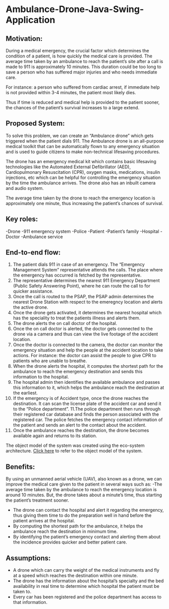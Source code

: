 # Ambulance-Drone-Java-Swing-Application

## Motivation:

During a medical emergency, the crucial factor which determines the condition of a patient, is how quickly the medical care is provided. The average time taken by an ambulance to reach the patient’s site after a call is made to 911 is approximately 10 minutes. This duration could be too long to save a person who has suffered major injuries and who needs immediate care. 

For instance: a person who suffered from cardiac arrest, if immediate help is not provided within 3-4 minutes, the patient most likely dies.

Thus if time is reduced and medical help is provided to the patient sooner, the chances of the patient’s survival increases to a large extend.

## Proposed System:

To solve this problem, we can create an “Ambulance drone” which gets triggered when the patient dials 911. The Ambulance drone is an all-purpose medical toolkit that can be automatically flown to any emergency situation and is used to guide citizens to make non-technical lifesaving procedures. 

The drone has an emergency medical kit which contains basic lifesaving technologies like the Automated External Defibrillator (AED), Cardiopulmonary Resuscitation (CPR), oxygen masks, medications, insulin injections, etc which can be helpful for controlling the emergency situation by the time the ambulance arrives. The drone also has an inbuilt camera and audio system.

The average time taken by the drone to reach the emergency location is approximately one minute, thus increasing the patient’s chances of survival.

## Key roles:
  -Drone
  -911 emergency system
  -Police
  -Patient
  -Patient’s family
  -Hospital
  -Doctor
  -Ambulance service

## End-to-end flow:

1. The patient dials 911 in case of an emergency. The “Emergency Management System” representative attends the calls. The place where the emergency has occurred is fetched by the representative.
2. The representative determines the nearest 911 Emergency Department (Public Safety Answering Point), where he can route the call to for quicker assistance.
3. Once the call is routed to the PSAP, the PSAP admin determines the nearest Drone Station with respect to the emeregncy location and alerts the active drone.
4. Once the drone gets activated, it determines the nearest hospital which has the speciality to treat the patients illness and alerts them.
5. The drone alerts the on call doctor of the hospital.
6. Once the on call doctor is alerted, the doctor gets connected to the drone via a camera and thus can view the live footage of the accident location.
7. Once the doctor is connected to the camera, the doctor can monitor the emergency situation and help the people at the accident location to take actions. For instance: the doctor can assist the people to give CPR to patients who are unable to breathe.
8. When the drone alerts the hospital, it computes the shortest path for the ambulance to reach the emergency destination and sends this information to the hospital. 
9. The hospital admin then identifies the available ambulance and passes this information to it, which helps the ambulance reach the destination at the earliest.
10. If the emergency is of Accident type, once the drone reaches the destination. It can scan the license plate of the accident car and send it to the “Police department”.
11.The police department then runs through their registered car database and finds the person associated with the registered car. The police fetches the emergency contact information of the patient and sends an alert to the contact about the accident.
12. Once the ambulance reaches the destination, the drone becomes available again and returns to its station.

The object model of the system was created using the eco-system architecture. [Click here]() to refer to the object model of the system.

## Benefits:

By using an unmanned aerial vehicle (UAV), also known as a drone, we can improve the medical care given to the patient in several ways such as:
  -The average time taken by the ambulance to reach the emergency location is around 10 minutes. But, the drone takes about a minute’s      time, thus starting the patient’s treatment sooner.
  - The drone can contact the hospital and alert it regarding the emergency, thus giving them time to do the preparation well in hand      before the patient arrives at the hospital.
  - By computing the shortest path for the ambulance, it helps the ambulance reach the destination in minimum time.
  - By identifying the patient’s emergency contact and alerting them about the incidence provides quicker and better patient care.

## Assumptions:

  - A drone which can carry the weight of the medical instruments and fly at a speed which reaches the destination within one minute.
  - The drone has the information about the hospital’s specialty and the bed availability in real time to determine which hospital the      patient must be taken to.
  - Every car has been registered and the police department has access to that information.

